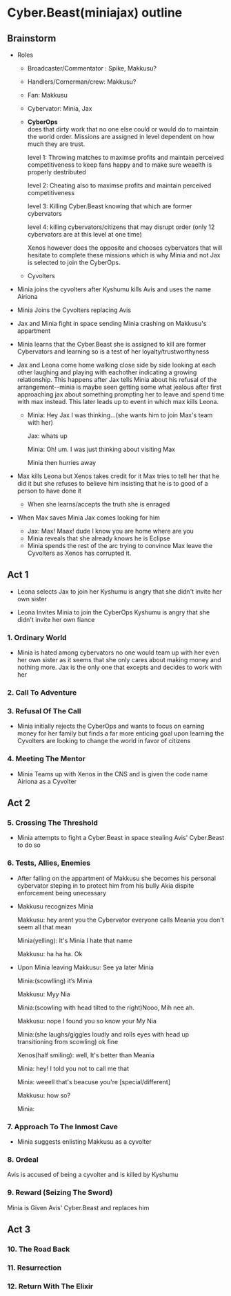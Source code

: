 # Cyber.Beast(miniajax) outline
## Brainstorm

- Roles
  - Broadcaster/Commentator : Spike, Makkusu?
  - Handlers/Cornerman/crew: Makkusu?
  - Fan: Makkusu
  - Cybervator: Minia, Jax 
  - **CyberOps**  
    does that dirty work that no one else could or would do to maintain the world order. Missions are assigned in level dependent on how much they are trust.
    
    level 1: Throwing matches to maximse profits and maintain perceived competitiveness to keep fans happy and to make sure weaelth is properly destributed
    
    level 2: Cheating also to maximse profits and maintain perceived competitiveness
    
    level 3: Killing Cyber.Beast knowing that which are former cybervators
    
    level 4: killing cybervators/citizens that may disrupt order (only 12 cybervators are at this level at one time)
    
    Xenos however does the opposite and chooses cybervators that will hesitate to complete these missions which is why Minia and not Jax is selected to join the CyberOps.
  - Cyvolters
  


- Minia joins the cyvolters after Kyshumu kills Avis and uses the name Airiona

- Minia Joins the Cyvolters replacing Avis

- Jax and Minia fight in space sending Minia crashing on Makkusu's appartment

- Minia learns that the Cyber.Beast she is assigned to kill are former Cybervators and learning so is a test of her loyalty/trustworthyness

- Jax and Leona come home walking close side by side looking at each other laughing and playing with eachother indicating a growing relationship. This happens after Jax tells Minia about his refusal of the arrangement--minia is maybe seen getting some what jealous after first approaching jax about something prompting her to leave and spend time with max instead. This later leads up to event in which max kills Leona.
  - Minia: Hey Jax I was thinking...(she wants him to join Max's team with her)
  
    Jax: whats up
    
    Minia: Oh! um. I was just thinking about visiting Max
    
    Minia then hurries away

- Max kills Leona but Xenos takes credit for it Max tries to tell her that he did it but she refuses to believe him insisting that he is to good of a person to have done it
  - When she learns/accepts the truth she is enraged
  
- When Max saves Minia Jax comes looking for him
  - Jax: Max! Maax! dude I know you are home where are you
  - Minia reveals that she already knows he is Eclipse 
  - Minia spends the rest of the arc trying to convince Max leave the Cyvolters as Xenos has corrupted it.

## Act 1

- Leona selects Jax to join her Kyshumu is angry that she didn't invite her own sister

- Leona Invites Minia to join the CyberOps Kyshumu is angry that she didn't invite her own fiance
### 1. Ordinary World
- Minia is hated among cybervators no one would team up with her even her own sister as it seems that she only cares about making money and nothing more. Jax is the only one that excepts and decides to work with her

### 2. Call To Adventure 
### 3. Refusal Of The Call
- Minia initially rejects the CyberOps and wants to focus on earning money for her family but finds a far more enticing goal upon learning the Cyvolters are looking to change the world in favor of citizens
### 4. Meeting The Mentor
- Minia Teams up with Xenos in the CNS and is given the code name Airiona as a Cyvolter

## Act 2

### 5. Crossing The Threshold
- Minia attempts to fight a Cyber.Beast in space stealing Avis' Cyber.Beast to do so
### 6. Tests, Allies, Enemies
- After falling on the appartment of Makkusu she becomes his personal cybervator steping in to protect him from his bully Akia dispite enforcement being unecessary

- Makkusu recognizes Minia 

  Makkusu: hey arent you the Cybervator everyone calls Meania you don't seem all that mean
  
  Minia(yelling): It's Minia I hate that name
  
  Makkusu: ha ha ha. Ok
  
- Upon Minia leaving
  Makkusu: See ya later Minia
  
  Minia:(scowlling) it’s Minia
  
  Makkusu: Myy Nia
  
  Minia:(scowling with head tilted to the right)Nooo, Mih nee ah. 
  
  Makkusu: nope I found you so know your My Nia

  Minia:(she laughs/giggles loudly and rolls eyes with head up transitioning from scowling) ok fine
  
  Xenos(half smiling): well, It's better than Meania
  
  Minia: hey! I told you not to call me that
  
  Minia: weeell that's beacuse you're [special/different]
  
  Makkusu: how so?
  
  Minia:
### 7. Approach To The Inmost Cave
- Minia suggests enlisting Makkusu as a cyvolter
### 8. Ordeal
Avis is accused of being a cyvolter and is killed by Kyshumu
### 9. Reward (Seizing The Sword)
Minia is Given Avis' Cyber.Beast and replaces him
## Act 3
### 10. The Road Back
### 11. Resurrection
### 12. Return With The Elixir
